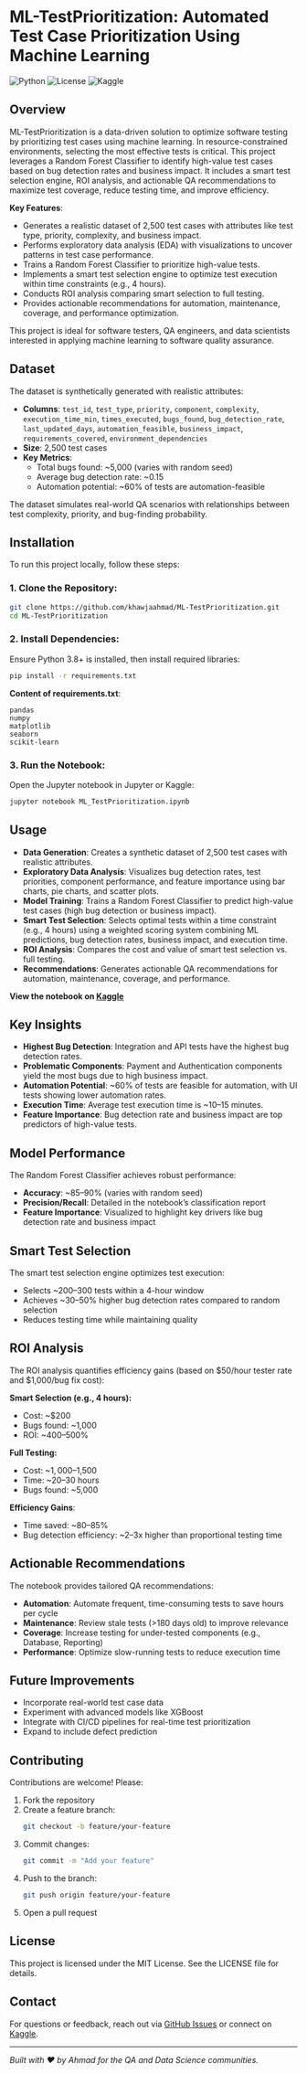 
# ML-TestPrioritization: Automated Test Case Prioritization Using Machine Learning

![Python](https://img.shields.io/badge/Python-3.8+-blue.svg)
![License](https://img.shields.io/badge/License-MIT-green.svg)
![Kaggle](https://img.shields.io/badge/Kaggle-Notebook-orange.svg)

## Overview

ML-TestPrioritization is a data-driven solution to optimize software testing by prioritizing test cases using machine learning. In resource-constrained environments, selecting the most effective tests is critical. This project leverages a Random Forest Classifier to identify high-value test cases based on bug detection rates and business impact. It includes a smart test selection engine, ROI analysis, and actionable QA recommendations to maximize test coverage, reduce testing time, and improve efficiency.

**Key Features**:
- Generates a realistic dataset of 2,500 test cases with attributes like test type, priority, complexity, and business impact.
- Performs exploratory data analysis (EDA) with visualizations to uncover patterns in test case performance.
- Trains a Random Forest Classifier to prioritize high-value tests.
- Implements a smart test selection engine to optimize test execution within time constraints (e.g., 4 hours).
- Conducts ROI analysis comparing smart selection to full testing.
- Provides actionable recommendations for automation, maintenance, coverage, and performance optimization.

This project is ideal for software testers, QA engineers, and data scientists interested in applying machine learning to software quality assurance.

## Dataset

The dataset is synthetically generated with realistic attributes:
- **Columns**: `test_id`, `test_type`, `priority`, `component`, `complexity`, `execution_time_min`, `times_executed`, `bugs_found`, `bug_detection_rate`, `last_updated_days`, `automation_feasible`, `business_impact`, `requirements_covered`, `environment_dependencies`
- **Size**: 2,500 test cases
- **Key Metrics**:
  - Total bugs found: ~5,000 (varies with random seed)
  - Average bug detection rate: ~0.15
  - Automation potential: ~60% of tests are automation-feasible

The dataset simulates real-world QA scenarios with relationships between test complexity, priority, and bug-finding probability.

## Installation

To run this project locally, follow these steps:

### 1. Clone the Repository:
```bash
git clone https://github.com/khawjaahmad/ML-TestPrioritization.git
cd ML-TestPrioritization
```

### 2. Install Dependencies:
Ensure Python 3.8+ is installed, then install required libraries:
```bash
pip install -r requirements.txt
```

**Content of requirements.txt**:
```
pandas
numpy
matplotlib
seaborn
scikit-learn
```

### 3. Run the Notebook:
Open the Jupyter notebook in Jupyter or Kaggle:
```bash
jupyter notebook ML_TestPrioritization.ipynb
```

## Usage

- **Data Generation**: Creates a synthetic dataset of 2,500 test cases with realistic attributes.
- **Exploratory Data Analysis**: Visualizes bug detection rates, test priorities, component performance, and feature importance using bar charts, pie charts, and scatter plots.
- **Model Training**: Trains a Random Forest Classifier to predict high-value test cases (high bug detection or business impact).
- **Smart Test Selection**: Selects optimal tests within a time constraint (e.g., 4 hours) using a weighted scoring system combining ML predictions, bug detection rates, business impact, and execution time.
- **ROI Analysis**: Compares the cost and value of smart test selection vs. full testing.
- **Recommendations**: Generates actionable QA recommendations for automation, maintenance, coverage, and performance.

**View the notebook on [Kaggle](https://www.kaggle.com/khawjaahmad)**

## Key Insights

- **Highest Bug Detection**: Integration and API tests have the highest bug detection rates.
- **Problematic Components**: Payment and Authentication components yield the most bugs due to high business impact.
- **Automation Potential**: ~60% of tests are feasible for automation, with UI tests showing lower automation rates.
- **Execution Time**: Average test execution time is ~10–15 minutes.
- **Feature Importance**: Bug detection rate and business impact are top predictors of high-value tests.

## Model Performance

The Random Forest Classifier achieves robust performance:
- **Accuracy**: ~85–90% (varies with random seed)
- **Precision/Recall**: Detailed in the notebook’s classification report
- **Feature Importance**: Visualized to highlight key drivers like bug detection rate and business impact

## Smart Test Selection

The smart test selection engine optimizes test execution:
- Selects ~200–300 tests within a 4-hour window
- Achieves ~30–50% higher bug detection rates compared to random selection
- Reduces testing time while maintaining quality

## ROI Analysis

The ROI analysis quantifies efficiency gains (based on $50/hour tester rate and $1,000/bug fix cost):

**Smart Selection (e.g., 4 hours):**
- Cost: ~$200
- Bugs found: ~1,000
- ROI: ~400–500%

**Full Testing:**
- Cost: ~$1,000–$1,500
- Time: ~20–30 hours
- Bugs found: ~5,000

**Efficiency Gains**:
- Time saved: ~80–85%
- Bug detection efficiency: ~2–3x higher than proportional testing time

## Actionable Recommendations

The notebook provides tailored QA recommendations:
- **Automation**: Automate frequent, time-consuming tests to save hours per cycle
- **Maintenance**: Review stale tests (>180 days old) to improve relevance
- **Coverage**: Increase testing for under-tested components (e.g., Database, Reporting)
- **Performance**: Optimize slow-running tests to reduce execution time

## Future Improvements

- Incorporate real-world test case data
- Experiment with advanced models like XGBoost
- Integrate with CI/CD pipelines for real-time test prioritization
- Expand to include defect prediction

## Contributing

Contributions are welcome! Please:

1. Fork the repository  
2. Create a feature branch:  
   ```bash
   git checkout -b feature/your-feature
   ```
3. Commit changes:  
   ```bash
   git commit -m "Add your feature"
   ```
4. Push to the branch:  
   ```bash
   git push origin feature/your-feature
   ```
5. Open a pull request

## License

This project is licensed under the MIT License. See the LICENSE file for details.

## Contact

For questions or feedback, reach out via [GitHub Issues](https://github.com/khawjaahmad/ML-TestPrioritization/issues) or connect on [Kaggle](https://www.kaggle.com/khawjaahmad).

---

*Built with ❤️ by Ahmad for the QA and Data Science communities.*
```
